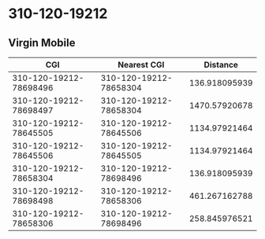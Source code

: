 # 310-120-19212
## Virgin Mobile


| CGI | Nearest CGI | Distance |
|-----|-------------|----------|
| 310-120-19212-78698496 | 310-120-19212-78658304 | 136.918095939 |
| 310-120-19212-78698497 | 310-120-19212-78658304 | 1470.57920678 |
| 310-120-19212-78645505 | 310-120-19212-78645506 | 1134.97921464 |
| 310-120-19212-78645506 | 310-120-19212-78645505 | 1134.97921464 |
| 310-120-19212-78658304 | 310-120-19212-78698496 | 136.918095939 |
| 310-120-19212-78698498 | 310-120-19212-78658306 | 461.267162788 |
| 310-120-19212-78658306 | 310-120-19212-78698496 | 258.845976521 |
